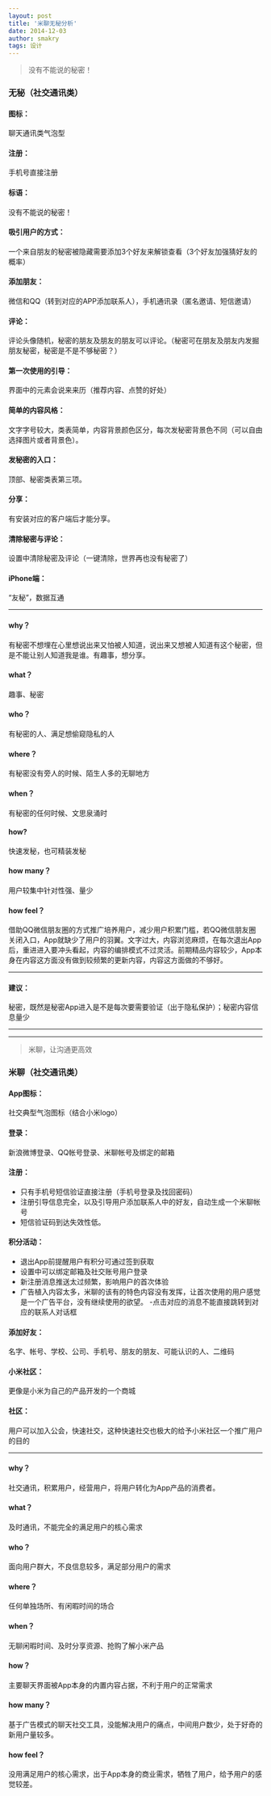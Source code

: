 ```yaml
---
layout: post
title: '米聊无秘分析'
date: 2014-12-03
author: smakry
tags: 设计
---
```


> 没有不能说的秘密！

### 无秘（社交通讯类）

#### 图标：
聊天通讯类气泡型
#### 注册：
手机号直接注册
#### 标语：
没有不能说的秘密！
#### 吸引用户的方式：
一个来自朋友的秘密被隐藏需要添加3个好友来解锁查看（3个好友加强猜好友的概率）
#### 添加朋友：
微信和QQ（转到对应的APP添加联系人），手机通讯录（匿名邀请、短信邀请）
#### 评论：
评论头像随机，秘密的朋友及朋友的朋友可以评论。（秘密可在朋友及朋友内发掘朋友秘密，秘密是不是不够秘密？）
#### 第一次使用的引导：
界面中的元素会说来来历（推荐内容、点赞的好处）
#### 简单的内容风格：
文字字号较大，类表简单，内容背景颜色区分，每次发秘密背景色不同（可以自由选择图片或者背景色）。
#### 发秘密的入口：
顶部、秘密类表第三项。
#### 分享：
有安装对应的客户端后才能分享。
#### 清除秘密与评论：
设置中清除秘密及评论（一键清除，世界再也没有秘密了）
#### iPhone端：
“友秘”，数据互通

---
#### why？
有秘密不想埋在心里想说出来又怕被人知道，说出来又想被人知道有这个秘密，但是不能让别人知道我是谁。有趣事，想分享。
#### what？
趣事、秘密
#### who？
有秘密的人、满足想偷窥隐私的人
#### where？
有秘密没有旁人的时候、陌生人多的无聊地方
#### when？
有秘密的任何时候、文思泉涌时
#### how?
快速发秘，也可精装发秘
#### how many？
用户较集中针对性强、量少
#### how feel？
借助QQ微信朋友圈的方式推广培养用户，减少用户积累门槛，若QQ微信朋友圈关闭入口，App就缺少了用户的羽翼。文字过大，内容浏览麻烦，在每次退出App后，重进进入要冲头看起，内容的编排模式不过灵活。前期精品内容较少，App本身在内容这方面没有做到较频繁的更新内容，内容这方面做的不够好。

***
#### 建议：
秘密，既然是秘密App进入是不是每次要需要验证（出于隐私保护）；秘密内容信息量少 

***
***

> 米聊，让沟通更高效

### 米聊（社交通讯类）
#### App图标：
社交典型气泡图标（结合小米logo）
#### 登录：
新浪微博登录、QQ帐号登录、米聊帐号及绑定的邮箱
#### 注册：
- 只有手机号短信验证直接注册（手机号登录及找回密码）
- 注册引导信息完全，以及引导用户添加联系人中的好友，自动生成一个米聊帐号
- 短信验证码到达失效性低。

#### 积分活动：
- 退出App前提醒用户有积分可通过签到获取
- 设置中可以绑定邮箱及社交账号用户登录
- 新注册消息推送太过频繁，影响用户的首次体验
- 广告植入内容太多，米聊的该有的特色内容没有发挥，让首次使用的用户感觉是一个广告平台，没有继续使用的欲望。
-点击对应的消息不能直接跳转到对应的联系人对话框

#### 添加好友：
名字、帐号、学校、公司、手机号、朋友的朋友、可能认识的人、二维码
#### 小米社区：
更像是小米为自己的产品开发的一个商城
#### 社区：
用户可以加入公会，快速社交，这种快速社交也极大的给予小米社区一个推广用户的目的

***
#### why？
社交通讯，积累用户，经营用户，将用户转化为App产品的消费者。
#### what？
及时通讯，不能完全的满足用户的核心需求
#### who？
面向用户群大，不良信息较多，满足部分用户的需求
#### where？
任何单独场所、有闲暇时间的场合
#### when？
无聊闲暇时间、及时分享资源、抢购了解小米产品
#### how？
主要聊天界面被App本身的内置内容占据，不利于用户的正常需求
#### how many？
基于广告模式的聊天社交工具，没能解决用户的痛点，中间用户数少，处于好奇的新用户量较多。
#### how feel？
没用满足用户的核心需求，出于App本身的商业需求，牺牲了用户，给予用户的感觉较差。 
